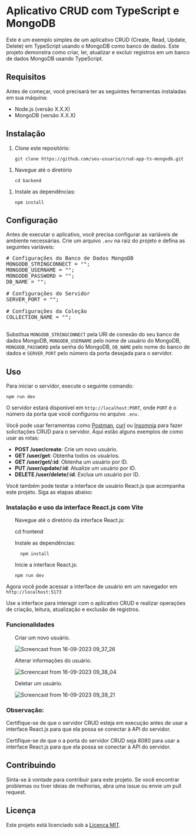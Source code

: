 <!DOCTYPE html>
<html>

<body>

  <h1>Aplicativo CRUD com TypeScript e MongoDB</h1>

  <p>Este é um exemplo simples de um aplicativo CRUD (Create, Read, Update, Delete) em TypeScript usando o MongoDB como banco de dados. Este projeto demonstra como criar, ler, atualizar e excluir registros em um banco de dados MongoDB usando TypeScript.</p>

  <h2>Requisitos</h2>

  <p>Antes de começar, você precisará ter as seguintes ferramentas instaladas em sua máquina:</p>

  <ul>
    <li>Node.js (versão X.X.X)</li>
    <li>MongoDB (versão X.X.X)</li>
  </ul>

  <h2>Instalação</h2>
  
  <ol>
    <li>Clone este repositório:</li>

    git clone https://github.com/seu-usuario/crud-app-ts-mongodb.git
  </ol>

  <ol>
    <li>Navegue até o diretório</li>

    cd backend
  </ol>

  <ol>
    <li>Instale as dependências:</li>

    npm install
  </ol>

  <h2>Configuração</h2>

  <p>Antes de executar o aplicativo, você precisa configurar as variáveis de ambiente necessárias. Crie um arquivo <code>.env</code> na raiz do projeto e defina as seguintes variáveis:</p>

  <pre>
# Configurações do Banco de Dados MongoDB
MONGODB_STRINGCONNECT = "";
MONGODB_USERNAME = "";
MONGODB_PASSWORD = "";
DB_NAME = "";

# Configurações do Servidor
SERVER_PORT = "";

# Configurações da Coleção
COLLECTION_NAME = "";
  </pre>

  <p>Substitua <code>MONGODB_STRINGCONNECT</code> pela URI de conexão do seu banco de dados MongoDB, <code>MONGODB_USERNAME</code> pelo nome de usuário do MongoDB, <code>MONGODB_PASSWORD</code> pela senha do MongoDB, <code>DB_NAME</code> pelo nome do banco de dados e <code>SERVER_PORT</code> pelo número da porta desejada para o servidor.</p>

  <h2>Uso</h2>

  <p>Para iniciar o servidor, execute o seguinte comando:</p>

  <code>npm run dev</code>

  <p>O servidor estará disponível em <code>http://localhost:PORT</code>, onde <code>PORT</code> é o número da porta que você configurou no arquivo <code>.env</code>.</p>

  <p>Você pode usar ferramentas como <a href="https://www.postman.com/">Postman</a>, <a href="https://curl.se/">curl</a> ou <a href="https://insomnia.rest/">Insomnia</a> para fazer solicitações CRUD para o servidor. Aqui estão alguns exemplos de como usar as rotas:</p>

  <ul>
    <li><strong>POST /user/create</strong>: Crie um novo usuário.</li>
    <li><strong>GET /user/get</strong>: Obtenha todos os usuários.</li>
    <li><strong>GET /user/get/:id</strong>: Obtenha um usuário por ID.</li>
    <li><strong>PUT /user/update/:id</strong>: Atualize um usuário por ID.</li>
    <li><strong>DELETE /user/delete/:id</strong>: Exclua um usuário por ID.</li>
  </ul>

  <p>Você também pode testar a interface de usuário React.js que acompanha este projeto. Siga as etapas abaixo:</p>

<h3>Instalação e uso da interface React.js com Vite</h3>

<ol>
  <p>Navegue até o diretório da interface React.js:</p>
     cd frontend
</ol>

<ol>
  <p>Instale as dependências:</p>
  
      npm install
      
</ol>

<ol>
  <p>Inicie a interface React.js:</p>

  <code>npm run dev</code>
</ol>

<p>Agora você pode acessar a interface de usuário em um navegador em <code>http://localhost:5173</code></p>

<p>Use a interface para interagir com o aplicativo CRUD e realizar operações de criação, leitura, atualização e exclusão de registros.</p>

<h3>Funcionalidades</h3>
<ol>
  <l1>Criar um novo usuário.</l1>

  ![Screencast from 16-09-2023 09_37_26](https://github.com/jwlds/crud-app-ts-mongodb/assets/104650587/7b1cff8b-9c45-4144-ab2f-a83467fdd0ec)

  
   <l1>Alterar informações do usuário.</l1>

   
   
   ![Screencast from 16-09-2023 09_38_04](https://github.com/jwlds/crud-app-ts-mongodb/assets/104650587/a509c1dc-461c-48dc-8f41-c8c310bf4c0e)

 
  

   <l1>Deletar um usuário.</l1>


   
   ![Screencast from 16-09-2023 09_39_21](https://github.com/jwlds/crud-app-ts-mongodb/assets/104650587/7442ca56-60bb-4c5c-bb1c-0dd14fbd7867)

   


   
</ol>

<h3>Observação:</h3>

<p>Certifique-se de que o servidor CRUD esteja em execução antes de usar a interface React.js para que ela possa se conectar à API do servidor.</p>

<p>Certifique-se de que o a porta do servidor CRUD seja 8080 para usar a interface React.js para que ela possa se conectar à API do servidor.</p>

  <h2>Contribuindo</h2>

  <p>Sinta-se à vontade para contribuir para este projeto. Se você encontrar problemas ou tiver ideias de melhorias, abra uma issue ou envie um pull request.</p>

  <h2>Licença</h2>

  <p>Este projeto está licenciado sob a <a href="LICENSE">Licença MIT</a>.</p>

</body>

</html>
